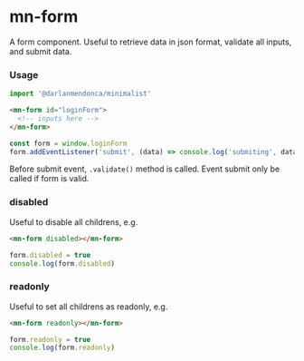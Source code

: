 # mn-form

A form component. Useful to retrieve data in json format, validate all inputs, and submit data. 
<!-- Can submit only modified data, instead all. -->

### Usage

```js
import '@darlanmendonca/minimalist'
```

```html
<mn-form id="loginForm">
  <!-- inputs here -->
</mn-form>
```

```js
const form = window.loginForm
form.addEventListener('submit', (data) => console.log('submiting', data))
```

Before submit event, `.validate()` method is called.
Event submit only be called if form is valid.

### disabled 

Useful to disable all childrens, e.g.

```html
<mn-form disabled></mn-form>
```

```js
form.disabled = true
console.log(form.disabled)
```

### readonly

Useful to set all childrens as readonly, e.g.

```html
<mn-form readonly></mn-form>
```

```js
form.readonly = true
console.log(form.readonly)
```

